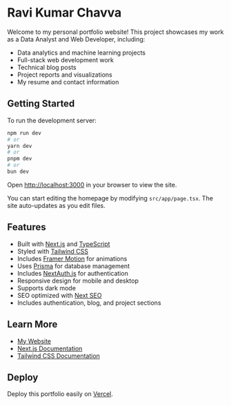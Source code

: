 # Ravi Kumar Chavva

Welcome to my personal portfolio website! This project showcases my work as a Data Analyst and Web Developer, including:

- Data analytics and machine learning projects
- Full-stack web development work
- Technical blog posts
- Project reports and visualizations
- My resume and contact information

## Getting Started

To run the development server:

```bash
npm run dev
# or
yarn dev
# or
pnpm dev
# or
bun dev
```

Open [http://localhost:3000](http://localhost:3000) in your browser to view the site.

You can start editing the homepage by modifying `src/app/page.tsx`. The site auto-updates as you edit files.

## Features

- Built with [Next.js](https://nextjs.org/) and [TypeScript](https://www.typescriptlang.org/)
- Styled with [Tailwind CSS](https://tailwindcss.com/)
- Includes [Framer Motion](https://www.framer.com/motion/) for animations
- Uses [Prisma](https://www.prisma.io/) for database management
- Includes [NextAuth.js](https://next-auth.js.org/) for authentication
- Responsive design for mobile and desktop
- Supports dark mode
- SEO optimized with [Next SEO](https://github.com/garmeeh/next-seo)
- Includes authentication, blog, and project sections

## Learn More

- [My Website](https://www.ravikumarchavva.com)
- [Next.js Documentation](https://nextjs.org/docs)
- [Tailwind CSS Documentation](https://tailwindcss.com/docs)

## Deploy

Deploy this portfolio easily on [Vercel](https://vercel.com/).
